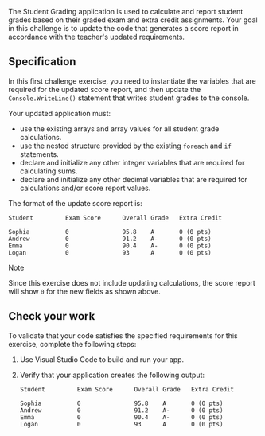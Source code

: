 

The Student Grading application is used to calculate and report student grades based on their graded exam and extra credit assignments. Your goal in this challenge is to update the code that generates a score report in accordance with the teacher's updated requirements.

## Specification

In this first challenge exercise, you need to instantiate the variables that are required for the updated score report, and then update the `Console.WriteLine()` statement that writes student grades to the console.

Your updated application must:

- use the existing arrays and array values for all student grade calculations.
- use the nested structure provided by the existing `foreach` and `if` statements.
- declare and initialize any other integer variables that are required for calculating sums.
- declare and initialize any other decimal variables that are required for calculations and/or score report values.

The format of the update score report is:

```Output
Student         Exam Score      Overall Grade   Extra Credit

Sophia          0               95.8    A       0 (0 pts)
Andrew          0               91.2    A-      0 (0 pts)
Emma            0               90.4    A-      0 (0 pts)
Logan           0               93      A       0 (0 pts)
```

> [!NOTE]
> Since this exercise does not include updating calculations, the score report will show `0` for the new fields as shown above.

## Check your work

To validate that your code satisfies the specified requirements for this exercise, complete the following steps:

1. Use Visual Studio Code to build and run your app.

1. Verify that your application creates the following output:

    ```Output
    Student         Exam Score      Overall Grade   Extra Credit

    Sophia          0               95.8    A       0 (0 pts)
    Andrew          0               91.2    A-      0 (0 pts)
    Emma            0               90.4    A-      0 (0 pts)
    Logan           0               93      A       0 (0 pts)
    ```
